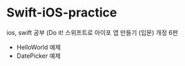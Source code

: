 # Swift-iOS-practice
ios, swift 공부 (Do it! 스위프트로 아이포 앱 만들기 (입문) 개정 6판


- HelloWorld 예제
- DatePicker 예제
